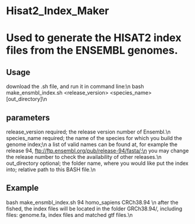 # Hisat2_Index_Maker
# Used to generate the HISAT2 index files from the ENSEMBL genomes.
## Usage
download the .sh file, and run it in command line:\n
bash make_ensmbl_index.sh <release_version> <species_name> [out_directory]\n

## parameters
release_version <integer> required; the release version number of Ensembl.\n
species_name <string> required; the name of the species for which you build the genome index;\n
  a list of valid names can be found at, for example the release 94, ftp://ftp.ensembl.org/pub/release-94/fasta/;\n
  you may change the release number to check the availability of other releases.\n
out_directory optional; the folder name, where you would like put the index into; relative path to this BASH file.\n

## Example
  bash make_ensmbl_index.sh 94 homo_sapiens CRCh38.94 \n
  after the fished, the index files will be located in the folder GRCh38.94/, including files: genome.fa, index files and matched gtf files.\n
